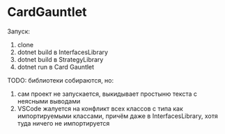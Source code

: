 # CardGauntlet

Запуск:
1. clone
2. dotnet build в InterfacesLibrary
3. dotnet build в StrategyLibrary
4. dotnet run в Card Gauntlet

TODO: библиотеки собираются, но:
1. сам проект не запускается, выкидывает простыню текста с неясными выводами
2. VSCode жалуется на конфликт всех классов с типа как импортируемыми классами, причём даже в InterfacesLibrary, хотя туда ничего не импортируется